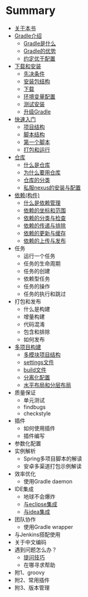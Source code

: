 # Summary

* [关于本书](README.md)
* [Gradle介绍](book/ch1/index.md)
   * [Gradle是什么](book/ch1/1.1.Gradle是什么.md)
   * [Gradle的优势](book/ch1/1.2.Gradle的优势.md)
   * [约定优于配置](book/ch1/1.3.约定优于配置.md)
* [下载和安装](book/ch2/index.md)
   * [先决条件](book/ch2/先决条件.md)
   * [安装包结构](book/ch2/安装包结构.md)
   * [下载](book/ch2/下载.md)
   * [环境变量配置](book/ch2/环境变量配置.md)
   * [测试安装](book/ch2/测试安装.md)
   * [升级Gradle](book/ch2/Gradle升级.md)
* [快速入门](book/ch3/index.md)
   * [项目结构](book/ch3/1.项目结构.md)
   * [脚本结构](book/ch3/2.脚本结构.md)
   * [第一个脚本](book/ch3/3.第一个脚本.md)
   * [打包和运行](book/ch3/4.打包和运行.md)
* [仓库](book/ch4/index.md)
   * [什么是仓库](book/ch4/0.仓库的概念.md)
   * [为什么要用仓库](book/ch4/1.为什么要用仓库.md)
   * [仓库的分类](book/ch4/2.仓库的分类.md)   
   * [私服nexus的安装与配置](book/ch4/3.nexus的安装与配置.md)  
* [依赖(构件)](book/ch5/index.md)
   * [什么是依赖管理](book/ch5/0.什么是依赖管理.md)
   * [依赖的坐标和范围](book/ch5/1.依赖的坐标和范围.md)
   * [依赖的分类与检查](book/ch5/2.依赖的分类.md)
   * [依赖的传递与排除](book/ch5/3.依赖的传递与排除.md)
   * [依赖的更新与缓存](book/ch5/4.依赖的更新与缓存.md)
   * [依赖的上传与发布](book/ch5/5.构件的上传与发布.md)
* 任务
   * 运行一个任务
   * 任务的生命周期
   * 任务的创建
   * 依赖型任务
   * 任务的操作
   * 任务的执行和跳过
* 打包和发布
   * 什么是构建
   * 增量构建
   * 代码混淆
   * 包含和排除
   * 如何发布
* [多项目构建](book/ch8/multiproject.md)
   * [多模块项目结构](book/ch8/structure.md)
   * [settings文件](book/ch8/settingsscript.md)
   * [build文件](book/ch8/buildscript.md)
   * [分离化配置](book/ch8/separate.md)
   * [水平布局和分层布局](book/ch8/flatandhierarchical.md)
* 质量保证
   * 单元测试
   * findbugs
   * checkstyle
* 插件
   * 如何使用插件
   * 插件编写
* 参数化配置
* 实例解析
   * Spring多项目脚本的解读
   * 安卓多渠道打包示例解读
* 效率优化
   * 使用Gradle daemon
* IDE集成
   * 地球不会爆炸
   * [与eclipse集成](book/ch14/eclipse.md)
   * [与idea集成](book/ch14/idea.md)
* 团队协作
	* 使用Gradle wrapper 
* 与Jenkins搭配使用
* 关于中文编码
* 遇到问题怎么办？
   * [提问技巧](book/ch17/0.提问的技巧.md)
   * 在哪寻求帮助
* 附1、groovy
* 附2、常用插件
* 附3、版本管理


